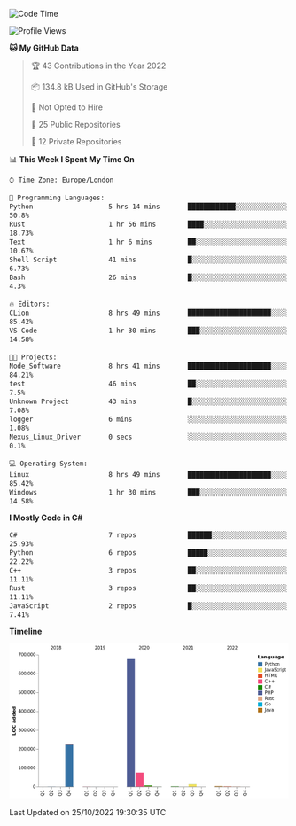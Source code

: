 <!--START_SECTION:waka-->
![Code Time](http://img.shields.io/badge/Code%20Time-333%20hrs%2059%20mins-blue)

![Profile Views](http://img.shields.io/badge/Profile%20Views-0-blue)

**🐱 My GitHub Data** 

> 🏆 43 Contributions in the Year 2022
 > 
> 📦 134.8 kB Used in GitHub's Storage 
 > 
> 🚫 Not Opted to Hire
 > 
> 📜 25 Public Repositories 
 > 
> 🔑 12 Private Repositories  
 > 
📊 **This Week I Spent My Time On** 

```text
⌚︎ Time Zone: Europe/London

💬 Programming Languages: 
Python                   5 hrs 14 mins       ████████████░░░░░░░░░░░░░   50.8% 
Rust                     1 hr 56 mins        ████░░░░░░░░░░░░░░░░░░░░░   18.73% 
Text                     1 hr 6 mins         ██░░░░░░░░░░░░░░░░░░░░░░░   10.67% 
Shell Script             41 mins             █░░░░░░░░░░░░░░░░░░░░░░░░   6.73% 
Bash                     26 mins             █░░░░░░░░░░░░░░░░░░░░░░░░   4.3%

🔥 Editors: 
CLion                    8 hrs 49 mins       █████████████████████░░░░   85.42% 
VS Code                  1 hr 30 mins        ███░░░░░░░░░░░░░░░░░░░░░░   14.58%

🐱‍💻 Projects: 
Node_Software            8 hrs 41 mins       █████████████████████░░░░   84.21% 
test                     46 mins             ██░░░░░░░░░░░░░░░░░░░░░░░   7.5% 
Unknown Project          43 mins             █░░░░░░░░░░░░░░░░░░░░░░░░   7.08% 
logger                   6 mins              ░░░░░░░░░░░░░░░░░░░░░░░░░   1.08% 
Nexus_Linux_Driver       0 secs              ░░░░░░░░░░░░░░░░░░░░░░░░░   0.1%

💻 Operating System: 
Linux                    8 hrs 49 mins       █████████████████████░░░░   85.42% 
Windows                  1 hr 30 mins        ███░░░░░░░░░░░░░░░░░░░░░░   14.58%

```

**I Mostly Code in C#** 

```text
C#                       7 repos             ██████░░░░░░░░░░░░░░░░░░░   25.93% 
Python                   6 repos             █████░░░░░░░░░░░░░░░░░░░░   22.22% 
C++                      3 repos             ██░░░░░░░░░░░░░░░░░░░░░░░   11.11% 
Rust                     3 repos             ██░░░░░░░░░░░░░░░░░░░░░░░   11.11% 
JavaScript               2 repos             █░░░░░░░░░░░░░░░░░░░░░░░░   7.41%

```


**Timeline**

![Chart not found](https://raw.githubusercontent.com/Jirubizu/Jirubizu/master/charts/bar_graph.png) 


 Last Updated on 25/10/2022 19:30:35 UTC
<!--END_SECTION:waka-->